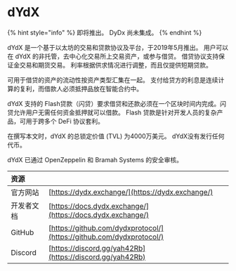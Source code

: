 # dYdX

{% hint style="info" %}
即将推出。 DyDx 尚未集成。
{% endhint %}

dYdX 是一个基于以太坊的交易和贷款协议及平台，于2019年5月推出。 用户可以在 dYdX 的非托管，去中心化交易所上交易资产，或参与借贷。 借贷协议支持保证金交易和期货交易。 利率根据供求情况进行调整，而且仅提供短期贷款。

可用于借贷的资产的流动性按资产类型汇集在一起。 支付给贷方的利息是连续计算的复利，而借款人必须抵押品放在智能合约中。

dYdX 支持的 Flash贷款（闪贷）要求借贷和还款必须在一个区块时间内完成。闪贷允许用户无需任何资金抵押就可以借款。 Flash 贷款是针对开发人员的复杂产品，可用于跨多个 DeFi 协议套利。

在撰写本文时，dYdX 的总锁定价值 \(TVL\) 为4000万美元。 dYdX没有发行任何代币。

dYdX 已通过 OpenZeppelin 和 Bramah Systems 的安全审核。

| 资源 |  |
| :--- | :--- |
| 官方网站 | [https://dydx.exchange/](https://dydx.exchange/) |
| 开发者文档 | [https://docs.dydx.exchange/](https://docs.dydx.exchange/) |
| GitHub | [https://github.com/dydxprotocol/](https://github.com/dydxprotocol/) |
| Discord | [https://discord.gg/yah42Rb](https://discord.gg/yah42Rb) |

